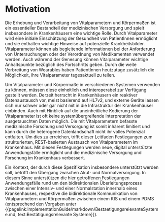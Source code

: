 # Motivation

Die Erhebung und Verarbeitung von Vitalparametern und Körpermaßen ist ein essentieller Bestandteil der medizinischen Versorgung und spielt insbesondere in Krankenhäusern eine wichtige Rolle. Durch Vitalparameter wird eine initiale Einschätzung der Gesundheit von PatientInnen ermöglicht und sie enthalten wichtige Hinweise auf potenzielle Krankheitsbilder. Vitalparameter können als begleitende Informationen bei der Anforderung von Untersuchungen oder der Verordnung von Medikamenten verwendet werden. Auch während der Genesung können Vitalparameter wichtige Anhaltspunkte bezüglich des Fortschritts geben. Durch die weite Verbreitung von Wearables haben PatientInnen heutzutage zusätzlich die Möglichkeit, ihre Vitalparameter tagesaktuell zu teilen. 

Um Vitalparameter und Körpermaße in verschiedenen Systemen verwenden zu können, müssen diese einheitlich und interoperabel zur Verfügung gestellt werden. Derzeit herrscht in Krankenhäusern ein reaktiver Datenaustausch vor, meist basierend auf HL7v2, und externe Geräte lassen sich nur schwer oder gar nicht mit in die Infrastruktur der Krankenhäuser einbinden. Auch mit Hinblick auf die uneinheitliche Kodierung der Vitalparameter ist oft keine systemübergreifende Interpretation der ausgetauschten Daten möglich. Die mit Vitalparametern befasste medizinische Forschung und Versorgung ist somit inhärent limitiert und kann durch die heterogene Datenlandschaft nicht ihr volles Potenzial entfalten. Um dies zu erreichen, trifft dieser Leitfaden Festlegungen zum strukturierten, REST-basierten Austausch von Vitalparametern im Krankenhaus. Mit diesen Festlegungen werden neue, digital unterstützte Anwendungsfälle ermöglicht und die medizinische Versorgung und Forschung im Krankenhaus verbessert.

Ein Kontext, der durch diese Spezifikation insbesondere unterstützt werden soll, betrifft den
Übergang zwischen Akut- und Normalversorgung. In diesem Sinne unterstützen die hier getroffenen Festlegungen  Anwendungsfälle rund um den bidirektionalen Überleitungsprozess zwischen einer Intensiv- und einer Normalstation innerhalb eines Krankenhauses, respektive die bidirektionale Kommunikation von Vitalparametern und Körpermaßen zwischen einem KIS und einem PDMS (entsprechend den Vorgaben unter {{pagelink:ImplementationGuide/markdown/BestaetigungsrelevanteSysteme.md, text:Bestätigungsrelevante Systeme}}).
